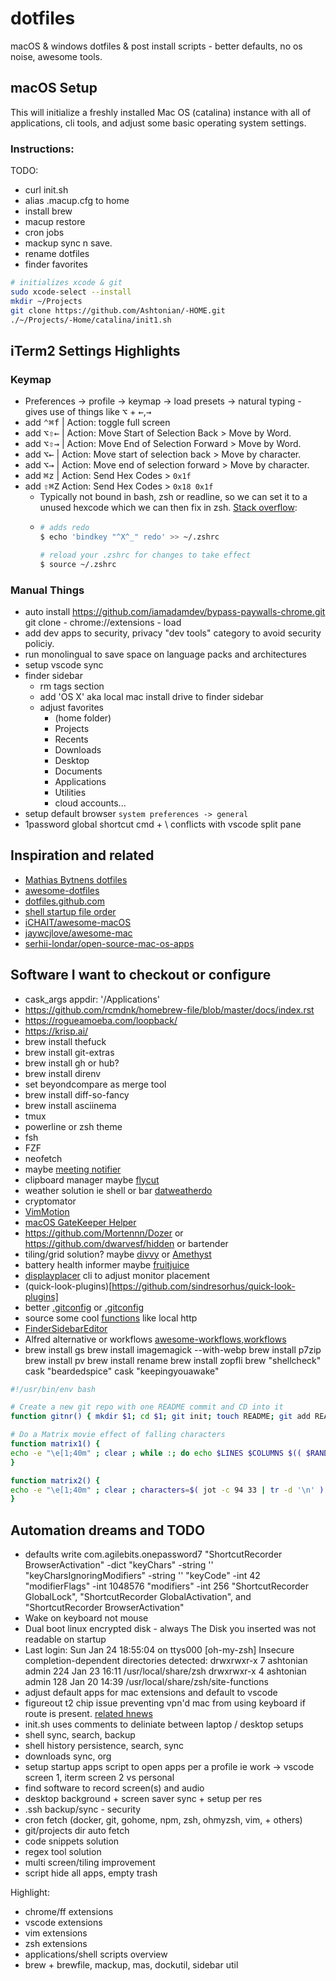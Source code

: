 # dotfiles

macOS & windows dotfiles & post install scripts - better defaults, no os noise, awesome tools.

## macOS Setup

This will initialize a freshly installed Mac OS (catalina) instance with all of applications, cli tools, and adjust some basic operating system settings.

### Instructions:
TODO:
* curl init.sh
* alias .macup.cfg to home
* install brew
* macup restore
* cron jobs
* mackup sync n save.
* rename dotfiles
* finder favorites
```sh
# initializes xcode & git
sudo xcode-select --install
mkdir ~/Projects
git clone https://github.com/Ashtonian/-HOME.git
./~/Projects/-Home/catalina/init1.sh
```

## iTerm2 Settings Highlights

### Keymap

* Preferences -> profile -> keymap -> load presets -> natural typing - gives use of things like <kbd>⌥</kbd> + <kbd>←</kbd>,<kbd>→</kbd>
* add <kbd>⌃</kbd><kbd>⌘</kbd><kbd>f</kbd> | Action: toggle full screen
* add <kbd>⌥</kbd><kbd>⇧</kbd><kbd>←</kbd> | Action: Move Start of Selection Back > Move by Word.
* add <kbd>⌥</kbd><kbd>⇧</kbd><kbd>→</kbd> | Action: Move End of Selection Forward > Move by Word.
* add <kbd>⌥</kbd><kbd>←</kbd> | Action: Move start of selection back > Move by character.
* add <kbd>⌥</kbd><kbd>→</kbd> | Action: Move end of selection forward > Move by character.
* add <kbd>⌘</kbd><kbd>z</kbd> | Action: Send Hex Codes > `0x1f`
* add <kbd>⇧</kbd><kbd>⌘</kbd><kbd>Z</kbd> Action: Send Hex Codes > `0x18 0x1f`
  * Typically not bound in bash, zsh or readline, so we can set it to a unused hexcode which we can then fix in zsh. [Stack overflow](http://stackoverflow.com/questions/6205157/iterm2-how-to-get-jump-to-beginning-end-of-line-in-bash-shell#answer-29403520):
  * ```sh
    # adds redo
    $ echo 'bindkey "^X^_" redo' >> ~/.zshrc

    # reload your .zshrc for changes to take effect
    $ source ~/.zshrc
    ```

### Manual Things

* auto install https://github.com/iamadamdev/bypass-paywalls-chrome.git git clone - chrome://extensions - load
* add dev apps to security, privacy "dev tools" category to avoid security policiy.
* run monolingual to save space on language packs and architectures
* setup vscode sync
* finder sidebar
  * rm tags section
  * add 'OS X' aka local mac install drive to finder sidebar
  * adjust favorites
    * (home folder)
    * Projects
    * Recents
    * Downloads
    * Desktop
    * Documents
    * Applications
    * Utilities
    * cloud accounts...
* setup default browser `system preferences -> general`
* 1password global shortcut cmd + \ conflicts with vscode split pane

## Inspiration and related

* [Mathias Bytnens dotfiles](https://github.com/mathiasbynens/dotfiles)
* [awesome-dotfiles](https://github.com/webpro/awesome-dotfiles)
* [dotfiles.github.com](https://github.com/dotfiles/dotfiles.github.com)
* [shell startup file order](https://shreevatsa.wordpress.com/2008/03/30/zshbash-startup-files-loading-order-bashrc-zshrc-etc/)
* [iCHAIT/awesome-macOS](https://github.com/iCHAIT/awesome-macOS)
* [jaywcjlove/awesome-mac](https://github.com/jaywcjlove/awesome-mac#readme)
* [serhii-londar/open-source-mac-os-apps](https://github.com/serhii-londar/open-source-mac-os-apps#readme)

## Software I want to checkout or configure

* cask_args appdir: '/Applications'
* https://github.com/rcmdnk/homebrew-file/blob/master/docs/index.rst
* https://rogueamoeba.com/loopback/
* https://krisp.ai/
* brew install thefuck
* brew install git-extras
* brew install gh or hub?
* brew install direnv
* set beyondcompare as merge tool
* brew install diff-so-fancy
* brew install asciinema
* tmux
* powerline or zsh theme
* fsh
* FZF
* neofetch
* maybe [meeting notifier](https://github.com/leits/MeetingBar)
* clipboard manager maybe [flycut](https://github.com/TermiT/Flycut/blob/master/help.md)
* weather solution ie shell or bar [datweatherdo](https://github.com/inderdhir/DatWeatherDoe)
* cryptomator
* [VimMotion](https://github.com/dwarvesf/VimMotionApp)
* [macOS GateKeeper Helper](https://github.com/wynioux/macOS-GateKeeper-Helper)
* https://github.com/Mortennn/Dozer or https://github.com/dwarvesf/hidden or bartender
* tiling/grid solution? maybe [divvy](https://mizage.com/divvy/) or [Amethyst](https://github.com/ianyh/Amethyst)
* battery health informer maybe [fruitjuice](http://fruitjuiceapp.com/
)
* [displayplacer](https://github.com/jakehilborn/displayplacer) cli to adjust monitor placement
* (quick-look-plugins)[https://github.com/sindresorhus/quick-look-plugins]
* better [.gitconfig](https://github.com/mathiasbynens/dotfiles/blob/main/.gitconfig) or [.gitconfig](https://github.com/atomantic/dotfiles/blob/master/homedir/.gitconfig)
* source some cool [functions](https://github.com/mathiasbynens/dotfiles/blob/main/.functions) like local http
* [FinderSidebarEditor](https://github.com/robperc/FinderSidebarEditor)
* Alfred alternative or workflows [awesome-workflows](https://github.com/alfred-workflows/awesome-alfred-workflows),[workflows](https://github.com/zenorocha/alfred-workflows)
* brew install gs
brew install imagemagick --with-webp
brew install p7zip
brew install pv
brew install rename
brew install zopfli
brew "shellcheck"
cask "beardedspice"
cask "keepingyouawake"
```sh
#!/usr/bin/env bash

# Create a new git repo with one README commit and CD into it
function gitnr() { mkdir $1; cd $1; git init; touch README; git add README; git commit -mFirst-commit;}

# Do a Matrix movie effect of falling characters
function matrix1() {
echo -e "\e[1;40m" ; clear ; while :; do echo $LINES $COLUMNS $(( $RANDOM % $COLUMNS)) $(( $RANDOM % 72 )) ;sleep 0.05; done|gawk '{ letters="abcdefghijklmnopqrstuvwxyzABCDEFGHIJKLMNOPQRSTUVWXYZ0123456789@#$%^&*()"; c=$4; letter=substr(letters,c,1);a[$3]=0;for (x in a) {o=a[x];a[x]=a[x]+1; printf "\033[%s;%sH\033[2;32m%s",o,x,letter; printf "\033[%s;%sH\033[1;37m%s\033[0;0H",a[x],x,letter;if (a[x] >= $1) { a[x]=0; } }}'
}

function matrix2() {
echo -e "\e[1;40m" ; clear ; characters=$( jot -c 94 33 | tr -d '\n' ) ; while :; do echo $LINES $COLUMNS $(( $RANDOM % $COLUMNS)) $(( $RANDOM % 72 )) $characters ;sleep 0.05; done|gawk '{ letters=$5; c=$4; letter=substr(letters,c,1);a[$3]=0;for (x in a) {o=a[x];a[x]=a[x]+1; printf "\033[%s;%sH\033[2;32m%s",o,x,letter; printf "\033[%s;%sH\033[1;37m%s\033[0;0H",a[x],x,letter;if (a[x] >= $1) { a[x]=0; } }}'
}
```

## Automation dreams and TODO

* defaults write com.agilebits.onepassword7 "ShortcutRecorder BrowserActivation" -dict "keyChars" -string '\' "keyCharsIgnoringModifiers" -string '\' "keyCode" -int 42 "modifierFlags" -int 1048576 "modifiers" -int 256 "ShortcutRecorder GlobalLock", "ShortcutRecorder GlobalActivation", and "ShortcutRecorder BrowserActivation"
* Wake on keyboard not mouse
* Dual boot linux encrypted disk - always The Disk you inserted was not readable on startup
* Last login: Sun Jan 24 18:55:04 on ttys000
[oh-my-zsh] Insecure completion-dependent directories detected:
drwxrwxr-x  7 ashtonian  admin  224 Jan 23 16:11 /usr/local/share/zsh
drwxrwxr-x  4 ashtonian  admin  128 Jan 20 14:39 /usr/local/share/zsh/site-functions
* adjust default apps for mac extensions and default to vscode
* figureout t2 chip issue preventing vpn'd mac from using keyboard if route is present. [related hnews](https://news.ycombinator.com/item?id=24838816)
* init.sh uses comments to deliniate between laptop / desktop setups
* shell sync, search, backup
* shell history persistence, search, sync
* downloads sync, org
* setup startup apps script to open apps per a profile ie work -> vscode screen 1, iterm screen 2 vs personal
* find software to record screen(s) and audio
* desktop background + screen saver sync + setup per res
* .ssh backup/sync - security
* cron fetch (docker, git, gohome, npm, zsh, ohmyzsh, vim, + others)
* git/projects dir auto fetch
* code snippets solution
* regex tool solution
* multi screen/tiling improvement
* script hide all apps, empty trash

Highlight:

* chrome/ff extensions
* vscode extensions
* vim extensions
* zsh extensions
* applications/shell scripts overview
* brew + brewfile, mackup, mas, dockutil, sidebar util
